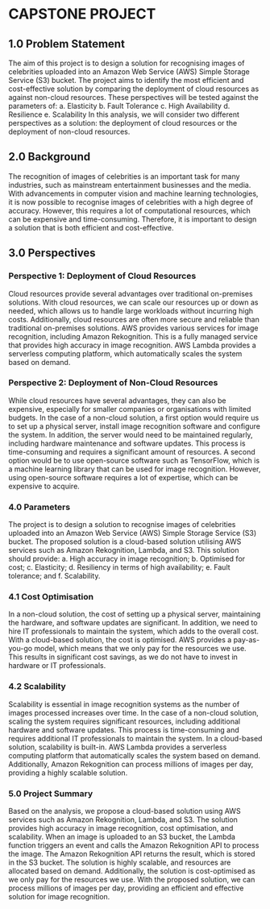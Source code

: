# CAPSTONE PROJECT

## 1.0 Problem Statement

The aim of this project is to design a solution for recognising images of celebrities uploaded into an Amazon Web Service (AWS) Simple Storage Service (S3) bucket. The project aims to identify the most efficient and cost-effective solution by comparing the deployment of cloud resources as against non-cloud resources. These perspectives will be tested against the parameters of:
a. Elasticity
b. Fault Tolerance
c. High Availability
d. Resilience
e. Scalability
In this analysis, we will consider two different perspectives as a solution: the deployment of cloud resources or the deployment of non-cloud resources.

## 2.0 Background

The recognition of images of celebrities is an important task for many industries, such as mainstream entertainment businesses and the media. With advancements in computer vision and machine learning technologies, it is now possible to recognise images of celebrities with a high degree of accuracy. However, this requires a lot of computational resources, which can be expensive and time-consuming.
Therefore, it is important to design a solution that is both efficient and cost-effective.

## 3.0 Perspectives

### Perspective 1: Deployment of Cloud Resources

Cloud resources provide several advantages over traditional on-premises solutions. With cloud resources, we can scale our resources up or down as needed, which allows us to handle large workloads without incurring high costs. Additionally, cloud resources are often more secure and reliable than traditional on-premises solutions.
AWS provides various services for image recognition, including Amazon Rekognition. This is a fully managed service that provides high accuracy in image recognition. AWS Lambda provides a serverless computing platform, which automatically scales the system based on demand.

### Perspective 2: Deployment of Non-Cloud Resources

While cloud resources have several advantages, they can also be expensive, especially for smaller companies or organisations with limited budgets.
In the case of a non-cloud solution, a first option would require us to set up a physical server, install image recognition software and configure the system. In addition, the server would need to be maintained regularly, including hardware maintenance and software updates. This process is time-consuming and requires a significant amount of resources.
A second option would be to use open-source software such as TensorFlow, which is a machine learning library that can be used for image recognition. However, using open-source software requires a lot of expertise, which can be expensive to acquire.

### 4.0 Parameters

The project is to design a solution to recognise images of celebrities uploaded into an Amazon Web Service (AWS) Simple Storage Service (S3) bucket. The proposed solution is a cloud-based solution utilising AWS services such as Amazon Rekognition, Lambda, and S3.
This solution should provide:
a. High accuracy in image recognition;
b. Optimised for cost;
c. Elasticity;
d. Resiliency in terms of high availability;
e. Fault tolerance; and
f. Scalability.

### 4.1 Cost Optimisation

In a non-cloud solution, the cost of setting up a physical server, maintaining the hardware, and software updates are significant. In addition, we need to hire IT professionals to maintain the system, which adds to the overall cost.
With a cloud-based solution, the cost is optimised. AWS provides a pay-as-you-go model, which means that we only pay for the resources we use. This results in significant cost savings, as we do not have to invest in hardware or IT professionals.

### 4.2 Scalability

Scalability is essential in image recognition systems as the number of images processed increases over time. In the case of a non-cloud solution, scaling the system requires significant resources, including additional hardware and software updates. This process is time-consuming and requires additional IT professionals to maintain the system.
In a cloud-based solution, scalability is built-in. AWS Lambda provides a serverless computing platform that automatically scales the system based on demand. Additionally, Amazon Rekognition can process millions of images per day, providing a highly scalable solution.

### 5.0 Project Summary

Based on the analysis, we propose a cloud-based solution using AWS services such as Amazon Rekognition, Lambda, and S3. The solution provides high accuracy in image recognition, cost optimisation, and scalability.
When an image is uploaded to an S3 bucket, the Lambda function triggers an event and calls the Amazon Rekognition API to process the image. The Amazon Rekognition API returns the result, which is stored in the S3 bucket. The solution is highly scalable, and resources are allocated based on demand. Additionally, the solution is cost-optimised as we only pay for the resources we use.
With the proposed solution, we can process millions of images per day, providing an efficient and effective solution for image recognition.
